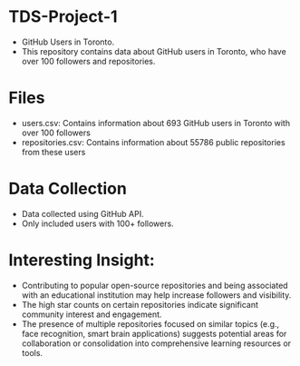# TDS-Project-1
- GitHub Users in Toronto.
- This repository contains data about GitHub users in Toronto, who have over 100 followers and repositories.

# Files
- users.csv: Contains information about 693 GitHub users in Toronto with over 100 followers
- repositories.csv: Contains information about 55786 public repositories from these users
  
# Data Collection
- Data collected using GitHub API.
- Only included users with 100+ followers.

# Interesting Insight:
- Contributing to popular open-source repositories and being associated with an educational institution may help increase followers and visibility.
- The high star counts on certain repositories indicate significant community interest and engagement.
- The presence of multiple repositories focused on similar topics (e.g., face recognition, smart brain applications) suggests potential areas for collaboration or consolidation into comprehensive learning resources or tools.
